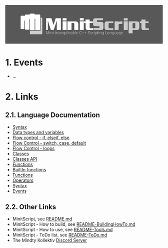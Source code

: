 ![LOGO](https://raw.githubusercontent.com/Mindty-Kollektiv/minitscript/master/resources/github/minitscript-logo.png)

# 1. Events
- ...

# 2. Links

## 2.1. Language Documentation
 - [Syntax](./README-Syntax.md)
 - [Data types and variables](./README-DataTypes-and-Variables.md)
 - [Flow control - if, elseif, else](./README-FlowControl-Conditions.md)
 - [Flow Control - switch, case, default](./README-FlowControl-Conditions2.md)
 - [Flow Control - loops](./README-FlowControl-Loops.md)
 - [Classes](./README-Classes.md)
 - [Classes API](./README-Classes-API.md)
 - [Functions](./README-Functions.md)
 - [BuiltIn functions](./README-BuiltIn-Functions.md)
 - [Functions](./README-Functions.md)
 - [Operators](./README-Operators.md)
 - [Syntax](./README-Events.md)
 - [Events](./README-Constants.md)

## 2.2. Other Links

- MinitScript, see [README.md](./README.md)
- MinitScript - How to build, see [README-BuildingHowTo.md](./README-BuildingHowTo.md)
- MinitScript - How to use, see [README-Tools.md](./README-Tools.md)
- MinitScript - ToDo list, see [README-ToDo.md](./README-ToDo.md)
- The Mindty Kollektiv [Discord Server](https://discord.gg/Na4ACaFD)
